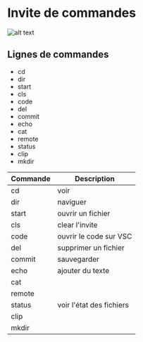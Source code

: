 # Invite de commandes

![alt text](https://www.cnetfrance.fr/i/edit/fo/2014/03/commande-dos-base-03.png)

## Lignes de commandes

* cd
* dir
* start
* cls
* code
* del
* commit
* echo
* cat
* remote
* status
* clip
* mkdir

Commande | Description
------------ | -------------
cd | voir
dir | naviguer
start | ouvrir un fichier
cls | clear l'invite
code | ouvrir le code sur VSC
del | supprimer un fichier
commit | sauvegarder
echo | ajouter du texte
cat | 
remote | 
status | voir l'état des fichiers
clip | 
mkdir | 
